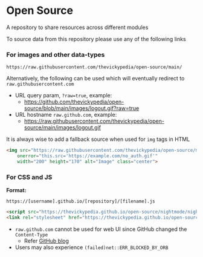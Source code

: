 # Open Source
A repository to share resources across different modules

To source data from this repository please use any of the following links

### For images and other data-types
```text
https://raw.githubusercontent.com/thevickypedia/open-source/main/
```

Alternatively, the following can be used which will eventually redirect to `raw.githubusercontent.com`
- URL query param, `?raw=true`, example:
  - https://github.com/thevickypedia/open-source/blob/main/images/logout.gif?raw=true
- URL hostname `raw.github.com`, example:
  - https://raw.githubusercontent.com/thevickypedia/open-source/main/images/logout.gif

It is always wise to add a fallback source when used for `img` tags in HTML

```html
<img src="https://raw.githubusercontent.com/thevickypedia/open-source/main/images/no_auth.gif"
    onerror="this.src='https://example.com/no_auth.gif'"
    width="200" height="170" alt="Image" class="center">
```

### For CSS and JS

**Format:**
```text
https://[username].github.io/[repository]/[filename].js
```

```html
<script src="https://thevickypedia.github.io/open-source/nightmode/night.js" defer></script>
<link rel="stylesheet" href="https://thevickypedia.github.io/open-source/nightmode/night.css">
```

- `raw.github.com` cannot be used for web UI since GitHub changed the `Content-Type`
  - Refer [GitHub blog][blog]
- Users may also experience `(failed)net::ERR_BLOCKED_BY_ORB` 

[blog]: https://github.blog/2013-04-24-heads-up-nosniff-header-support-coming-to-chrome-and-firefox/
